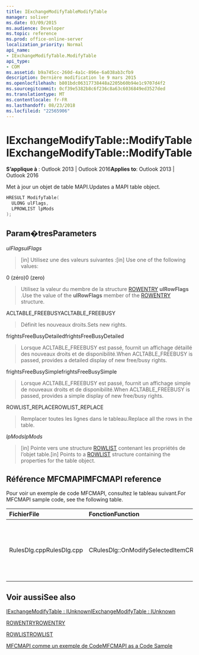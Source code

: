 ```yaml
---
title: IExchangeModifyTableModifyTable
manager: soliver
ms.date: 03/09/2015
ms.audience: Developer
ms.topic: reference
ms.prod: office-online-server
localization_priority: Normal
api_name:
- IExchangeModifyTable.ModifyTable
api_type:
- COM
ms.assetid: b9a745cc-260d-4a1c-896e-6a038ab3cfb9
description: Dernière modification le 9 mars 2015
ms.openlocfilehash: b801bdc06317738448a2205b60b94e1c9707d4f2
ms.sourcegitcommit: 0cf39e5382b8c6f236c8a63c6036849ed3527ded
ms.translationtype: MT
ms.contentlocale: fr-FR
ms.lasthandoff: 08/23/2018
ms.locfileid: "22565906"
---
```

# <a name="iexchangemodifytablemodifytable"></a><span data-ttu-id="c2bfb-103">IExchangeModifyTable::ModifyTable</span><span class="sxs-lookup"><span data-stu-id="c2bfb-103">IExchangeModifyTable::ModifyTable</span></span>

  
  
<span data-ttu-id="c2bfb-104">**S’applique à** : Outlook 2013 | Outlook 2016</span><span class="sxs-lookup"><span data-stu-id="c2bfb-104">**Applies to**: Outlook 2013 | Outlook 2016</span></span> 
  
<span data-ttu-id="c2bfb-105">Met à jour un objet de table MAPI.</span><span class="sxs-lookup"><span data-stu-id="c2bfb-105">Updates a MAPI table object.</span></span>
  
```cpp
HRESULT ModifyTable( 
  ULONG ulFlags, 
  LPROWLIST lpMods 
); 

```

## <a name="parameters"></a><span data-ttu-id="c2bfb-106">Param�tres</span><span class="sxs-lookup"><span data-stu-id="c2bfb-106">Parameters</span></span>

 <span data-ttu-id="c2bfb-107">_ulFlags_</span><span class="sxs-lookup"><span data-stu-id="c2bfb-107">_ulFlags_</span></span>
  
> <span data-ttu-id="c2bfb-108">[in] Utilisez une des valeurs suivantes :</span><span class="sxs-lookup"><span data-stu-id="c2bfb-108">[in] Use one of the following values:</span></span> 
    
<span data-ttu-id="c2bfb-109">0 (zéro)</span><span class="sxs-lookup"><span data-stu-id="c2bfb-109">0 (zero)</span></span>
  
> <span data-ttu-id="c2bfb-110">Utilisez la valeur du membre de la structure [ROWENTRY](rowentry.md) **ulRowFlags** .</span><span class="sxs-lookup"><span data-stu-id="c2bfb-110">Use the value of the **ulRowFlags** member of the [ROWENTRY](rowentry.md) structure.</span></span> 
    
<span data-ttu-id="c2bfb-111">ACLTABLE_FREEBUSY</span><span class="sxs-lookup"><span data-stu-id="c2bfb-111">ACLTABLE_FREEBUSY</span></span>
  
> <span data-ttu-id="c2bfb-112">Définit les nouveaux droits.</span><span class="sxs-lookup"><span data-stu-id="c2bfb-112">Sets new rights.</span></span>
    
<span data-ttu-id="c2bfb-113">frightsFreeBusyDetailed</span><span class="sxs-lookup"><span data-stu-id="c2bfb-113">frightsFreeBusyDetailed</span></span>
  
> <span data-ttu-id="c2bfb-114">Lorsque ACLTABLE_FREEBUSY est passé, fournit un affichage détaillé des nouveaux droits et de disponibilité.</span><span class="sxs-lookup"><span data-stu-id="c2bfb-114">When ACLTABLE_FREEBUSY is passed, provides a detailed display of new free/busy rights.</span></span>
    
<span data-ttu-id="c2bfb-115">frightsFreeBusySimple</span><span class="sxs-lookup"><span data-stu-id="c2bfb-115">frightsFreeBusySimple</span></span>
  
> <span data-ttu-id="c2bfb-116">Lorsque ACLTABLE_FREEBUSY est passé, fournit un affichage simple de nouveaux droits et de disponibilité.</span><span class="sxs-lookup"><span data-stu-id="c2bfb-116">When ACLTABLE_FREEBUSY is passed, provides a simple display of new free/busy rights.</span></span>
    
<span data-ttu-id="c2bfb-117">ROWLIST_REPLACE</span><span class="sxs-lookup"><span data-stu-id="c2bfb-117">ROWLIST_REPLACE</span></span>
  
> <span data-ttu-id="c2bfb-118">Remplacer toutes les lignes dans le tableau.</span><span class="sxs-lookup"><span data-stu-id="c2bfb-118">Replace all the rows in the table.</span></span>
    
 <span data-ttu-id="c2bfb-119">_lpMods_</span><span class="sxs-lookup"><span data-stu-id="c2bfb-119">_lpMods_</span></span>
  
> <span data-ttu-id="c2bfb-120">[in] Pointe vers une structure [ROWLIST](rowlist.md) contenant les propriétés de l’objet table.</span><span class="sxs-lookup"><span data-stu-id="c2bfb-120">[in] Points to a [ROWLIST](rowlist.md) structure containing the properties for the table object.</span></span> 
    
## <a name="mfcmapi-reference"></a><span data-ttu-id="c2bfb-121">Référence MFCMAPI</span><span class="sxs-lookup"><span data-stu-id="c2bfb-121">MFCMAPI reference</span></span>

<span data-ttu-id="c2bfb-122">Pour voir un exemple de code MFCMAPI, consultez le tableau suivant.</span><span class="sxs-lookup"><span data-stu-id="c2bfb-122">For MFCMAPI sample code, see the following table.</span></span>
  
|<span data-ttu-id="c2bfb-123">**Fichier**</span><span class="sxs-lookup"><span data-stu-id="c2bfb-123">**File**</span></span>|<span data-ttu-id="c2bfb-124">**Fonction**</span><span class="sxs-lookup"><span data-stu-id="c2bfb-124">**Function**</span></span>|<span data-ttu-id="c2bfb-125">**Commentaire**</span><span class="sxs-lookup"><span data-stu-id="c2bfb-125">**Comment**</span></span>|
|:-----|:-----|:-----|
|<span data-ttu-id="c2bfb-126">RulesDlg.cpp</span><span class="sxs-lookup"><span data-stu-id="c2bfb-126">RulesDlg.cpp</span></span>  <br/> |<span data-ttu-id="c2bfb-127">CRulesDlg::OnModifySelectedItem</span><span class="sxs-lookup"><span data-stu-id="c2bfb-127">CRulesDlg::OnModifySelectedItem</span></span>  <br/> |<span data-ttu-id="c2bfb-128">MFCMAPI utilise la méthode **IExchangeModifyTable::ModifyTable** pour écrire une règle modifiée dans la table des règles.</span><span class="sxs-lookup"><span data-stu-id="c2bfb-128">MFCMAPI uses the **IExchangeModifyTable::ModifyTable** method to write a modified rule back to the table of rules.</span></span>  <br/> |
   
## <a name="see-also"></a><span data-ttu-id="c2bfb-129">Voir aussi</span><span class="sxs-lookup"><span data-stu-id="c2bfb-129">See also</span></span>



[<span data-ttu-id="c2bfb-130">IExchangeModifyTable : IUnknown</span><span class="sxs-lookup"><span data-stu-id="c2bfb-130">IExchangeModifyTable : IUnknown</span></span>](iexchangemodifytableiunknown.md)
  
[<span data-ttu-id="c2bfb-131">ROWENTRY</span><span class="sxs-lookup"><span data-stu-id="c2bfb-131">ROWENTRY</span></span>](rowentry.md)
  
[<span data-ttu-id="c2bfb-132">ROWLIST</span><span class="sxs-lookup"><span data-stu-id="c2bfb-132">ROWLIST</span></span>](rowlist.md)


[<span data-ttu-id="c2bfb-133">MFCMAPI comme un exemple de Code</span><span class="sxs-lookup"><span data-stu-id="c2bfb-133">MFCMAPI as a Code Sample</span></span>](mfcmapi-as-a-code-sample.md)

